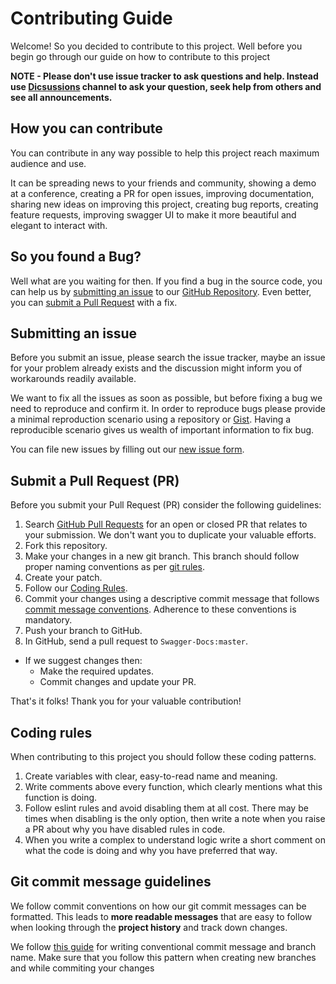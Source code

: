 # Contributing Guide

Welcome! So you decided to contribute to this project. Well before you begin go through our guide on how to contribute to this project

**NOTE - Please don't use issue tracker to ask questions and help. Instead use [Dicsussions](https://github.com/AmishFaldu/Swagger-Docs/discussions) channel to ask your question, seek help from others and see all announcements.**

## How you can contribute

You can contribute in any way possible to help this project reach maximum audience and use.

It can be spreading news to your friends and community, showing a demo at a conference, creating a PR for open issues, improving documentation, sharing new ideas on improving this project, creating bug reports, creating feature requests, improving swagger UI to make it more beautiful and elegant to interact with.

## So you found a Bug?

Well what are you waiting for then. If you find a bug in the source code, you can help us by
[submitting an issue](#submit-issue) to our [GitHub Repository](https://github.com/AmishFaldu/Swagger-Docs). Even better, you can
[submit a Pull Request](#submit-pr) with a fix.

## <a name="submit-issue"></a> Submitting an issue

Before you submit an issue, please search the issue tracker, maybe an issue for your problem already exists and the discussion might inform you of workarounds readily available.

We want to fix all the issues as soon as possible, but before fixing a bug we need to reproduce and confirm it. In order to reproduce bugs please provide a minimal reproduction scenario using a repository or [Gist](https://gist.github.com/). Having a reproducible scenario gives us wealth of important information to fix bug.

You can file new issues by filling out our [new issue form](https://github.com/AmishFaldu/Swagger-Docs/issues).

## <a name="submit-pr"></a> Submit a Pull Request (PR)

Before you submit your Pull Request (PR) consider the following guidelines:

1. Search [GitHub Pull Requests](https://github.com/AmishFaldu/Swagger-Docs/pulls) for an open or closed PR
   that relates to your submission. We don't want you to duplicate your valuable efforts.
2. Fork this repository.
3. Make your changes in a new git branch. This branch should follow proper naming conventions as per [git rules](#git-rules).
4. Create your patch.
5. Follow our [Coding Rules](#coding-rules).
6. Commit your changes using a descriptive commit message that follows
   [commit message conventions](#git-rules). Adherence to these conventions
   is mandatory.
7. Push your branch to GitHub.
8. In GitHub, send a pull request to `Swagger-Docs:master`.

- If we suggest changes then:
  - Make the required updates.
  - Commit changes and update your PR.

That's it folks! Thank you for your valuable contribution!

## <a name="coding-rules"></a>Coding rules

When contributing to this project you should follow these coding patterns.

1. Create variables with clear, easy-to-read name and meaning.
2. Write comments above every function, which clearly mentions what this function is doing.
3. Follow eslint rules and avoid disabling them at all cost. There may be times when disabling is the only option, then write a note when you raise a PR about why you have disabled rules in code.
4. When you write a complex to understand logic write a short comment on what the code is doing and why you have preferred that way.

## <a name="git-rules"></a>Git commit message guidelines

We follow commit conventions on how our git commit messages can be formatted. This leads to **more
readable messages** that are easy to follow when looking through the **project history** and track down changes.

We follow [this guide](https://gist.github.com/qoomon/5dfcdf8eec66a051ecd85625518cfd13) for writing conventional commit message and branch name. Make sure that you follow this pattern when creating new branches and while commiting your changes
